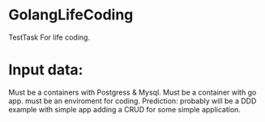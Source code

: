 # GolangLifeCoding
TestTask For life coding.

# Input data:

Must be a containers with Postgress & Mysql. Must be a container with go app.
must be an enviroment for coding. Prediction: probably will be a DDD example with simple app adding a CRUD for some simple application.  
